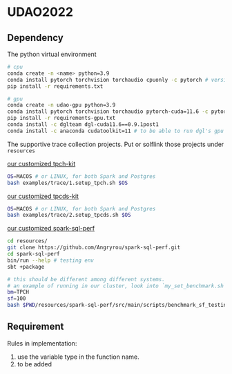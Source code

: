 # UDAO2022

## Dependency 

The python virtual environment
```bash
# cpu
conda create -n <name> python=3.9
conda install pytorch torchvision torchaudio cpuonly -c pytorch # version 1.13.1
pip install -r requirements.txt

# gpu 
conda create -n udao-gpu python=3.9
conda install pytorch torchvision torchaudio pytorch-cuda=11.6 -c pytorch -c nvidia # version 1.13.1
pip install -r requirements-gpu.txt
conda install -c dglteam dgl-cuda11.6==0.9.1post1
conda install -c anaconda cudatoolkit=11 # to be able to run dgl's gpu version


```

The supportive trace collection projects. Put or solflink those projects under `resources`

[our customized tpch-kit][1]
```bash
OS=MACOS # or LINUX, for both Spark and Postgres
bash examples/trace/1.setup_tpch.sh $OS
```

[our customized tpcds-kit][2]
```bash
OS=MACOS # or LINUX, for both Spark and Postgres
bash examples/trace/2.setup_tpcds.sh $OS
```

[our customized spark-sql-perf][3]
```bash
cd resources/
git clone https://github.com/Angryrou/spark-sql-perf.git
cd spark-sql-perf
bin/run --help # testing env
sbt +package

# this should be different among different systems.
# an example of running in our cluster, look into `my_set_benchmark.sh` for more details
bm=TPCH
sf=100
bash $PWD/resources/spark-sql-perf/src/main/scripts/benchmark_sf_testing/my_set_benchmark.sh $bm $sf 
```
   
[1]: https://github.com/Angryrou/tpch-kit
[2]: https://github.com/Angryrou/tpcds-kit
[3]: https://github.com/Angryrou/spark-sql-perf

## Requirement

Rules in implementation:
1. use the variable type in the function name.
2. to be added